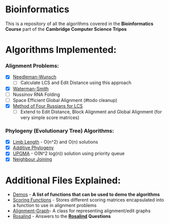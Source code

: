 # Bioinformatics

This is a repository of all the algorithms covered in the **Bioinformatics Course** part of the **Cambridge Computer Science Tripos**

# Algorithms Implemented:

### **Alignment Problems:**
- [x] [Needleman-Wunsch](algorithms/needleman_wunsch.py)
  - [ ] Calculate LCS and Edit Distance using this approach
- [x] [Waterman-Smith](algorithms/waterman_smith.py)
- [ ] Nussinov RNA Folding
- [ ] Space Efficient Global Alignment (#todo cleanup)
- [x] [Method of Four Russians for LCS](algorithms/four_russians_binary_encoding.py)
  - [ ] Extend to Edit Distance, Block Alignment and Global Alignment (for very simple score matrices)

### **Phylogeny (Evolutionary Tree) Algorithms**:
- [x] [Limb Length](algorithms/limb_length.py) - O(n^2) and O(n) solutions
- [x] [Additive Phylogeny](algorithms/additive_phylogeny.py)
- [x] [UPGMA](algorithms/upgma.py) - O(N^2 log(n)) solution using priority queue
- [x] [Neighbour Joining](algorithms/neighbour_joining.py)

# Additional Files Explained:
- [Demos](demos.py) - **A list of functions that can be used to demo the algorithms**
- [Scoring Functions](algorithms/scoring_functions.py) - Stores different scoring matrices encapsulated into a function to use in alignment problems
- [Alignment-Graph](algorithms/alignment_graph.py)- A class for representing alignment/edit graphs
- [Rosalind](rosalind) - Answers to the **[Rosalind](http://rosalind.info/problems/list-view/?location=bioinformatics-textbook-track) Questions**
